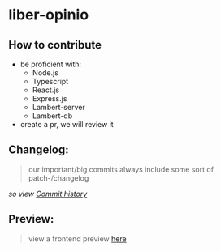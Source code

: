 # liber-opinio

## How to contribute

-   be proficient with:
    -   Node.js
    -   Typescript
    -   React.js
    -   Express.js
    -   Lambert-server
    -   Lambert-db
-   create a pr, we will review it

## Changelog:

> our important/big commits always include some sort of patch-/changelog

_so view [Commit history](https://github.com/x127f/liber-opinio/commits/main)_

## Preview:

> view a frontend preview [here](https://github.com/x127f/liber-opinio/commits/main)
